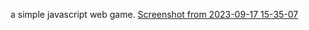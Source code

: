 a simple javascript web game.
[Screenshot from 2023-09-17 15-35-07](https://github.com/AdamKourchi/CarAutoScroller/assets/119822336/05500f09-f893-4a85-9376-185dba2d5ad3)
